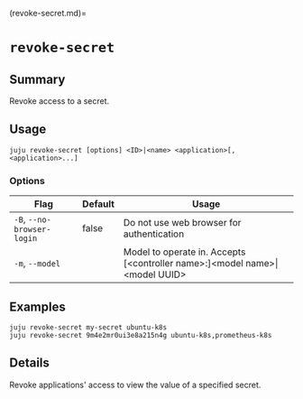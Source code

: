 (revoke-secret.md)=
# `revoke-secret`

## Summary
Revoke access to a secret.

## Usage
```juju revoke-secret [options] <ID>|<name> <application>[,<application>...]```

### Options
| Flag | Default | Usage |
| --- | --- | --- |
| `-B`, `--no-browser-login` | false | Do not use web browser for authentication |
| `-m`, `--model` |  | Model to operate in. Accepts [&lt;controller name&gt;:]&lt;model name&gt;&#x7c;&lt;model UUID&gt; |

## Examples

    juju revoke-secret my-secret ubuntu-k8s
    juju revoke-secret 9m4e2mr0ui3e8a215n4g ubuntu-k8s,prometheus-k8s


## Details

Revoke applications' access to view the value of a specified secret.